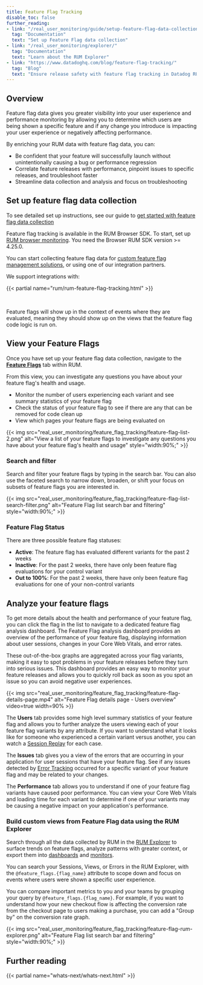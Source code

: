 ```yaml
---
title: Feature Flag Tracking
disable_toc: false
further_reading:
- link: "/real_user_monitoring/guide/setup-feature-flag-data-collection/"
  tag: "Documentation"
  text: "Set up Feature Flag data collection"
- link: "/real_user_monitoring/explorer/"
  tag: "Documentation"
  text: "Learn about the RUM Explorer"
- link: "https://www.datadoghq.com/blog/feature-flag-tracking/"
  tag: "Blog"
  text: "Ensure release safety with feature flag tracking in Datadog RUM"
---
```


## Overview

Feature flag data gives you greater visibility into your user experience and performance monitoring by allowing you to determine which users are being shown a specific feature and if any change you introduce is impacting your user experience or negatively affecting performance. 

By enriching your RUM data with feature flag data, you can: 
- Be confident that your feature will successfully launch without unintentionally causing a bug or performance regression
- Correlate feature releases with performance, pinpoint issues to specific releases, and troubleshoot faster
- Streamline data collection and analysis and focus on troubleshooting

## Set up feature flag data collection

To see detailed set up instructions, see our guide to [get started with feature flag data collection][1]

Feature flag tracking is available in the RUM Browser SDK. To start, set up [RUM browser monitoring][2]. You need the Browser RUM SDK version >= 4.25.0.

You can start collecting feature flag data for [custom feature flag management solutions][3], or using one of our integration partners. 

We support integrations with:

{{< partial name="rum/rum-feature-flag-tracking.html" >}}

</br>

Feature flags will show up in the context of events where they are evaluated, meaning they should show up on the views that the feature flag code logic is run on.

## View your Feature Flags

Once you have set up your feature flag data collection, navigate to the [**Feature Flags**][4] tab within RUM.

From this view, you can investigate any questions you have about your feature flag's health and usage.
- Monitor the number of users experiencing each variant and see summary statistics of your feature flag
- Check the status of your feature flag to see if there are any that can be removed for code clean up
- View which pages your feature flags are being evaluated on

{{< img src="real_user_monitoring/feature_flag_tracking/feature-flag-list-2.png" alt="View a list of your feature flags to investigate any questions you have about your feature flag's health and usage" style="width:90%;" >}}


### Search and filter
Search and filter your feature flags by typing in the search bar. You can also use the faceted search to narrow down, broaden, or shift your focus on subsets of feature flags you are interested in.

{{< img src="real_user_monitoring/feature_flag_tracking/feature-flag-list-search-filter.png" alt="Feature Flag list search bar and filtering" style="width:90%;" >}}

### Feature Flag Status
There are three possible feature flag statuses:
- **Active**: The feature flag has evaluated different variants for the past 2 weeks
- **Inactive**: For the past 2 weeks, there have only been feature flag evaluations for your control variant
- **Out to 100%**: For the past 2 weeks, there have only been feature flag evaluations for one of your non-control variants

## Analyze your feature flags
To get more details about the health and performance of your feature flag, you can click the flag in the list to navigate to a dedicated feature flag analysis dashboard. The Feature Flag analysis dashboard provides an overview of the performance of your feature flag, displaying information about user sessions, changes in your Core Web Vitals, and error rates. 

These out-of-the-box graphs are aggregated across your flag variants, making it easy to spot problems in your feature releases before they turn into serious issues. This dashboard provides an easy way to monitor your feature releases and allows you to quickly roll back as soon as you spot an issue so you can avoid negative user experiences. 

{{< img src="real_user_monitoring/feature_flag_tracking/feature-flag-details-page.mp4" alt="Feature Flag details page - Users overview" video=true width=90% >}}


The **Users** tab provides some high level summary statistics of your feature flag and allows you to further analyze the users viewing each of your feature flag variants by any attribute. If you want to understand what it looks like for someone who experienced a certain variant versus another, you can watch a [Session Replay][5] for each case.

The **Issues** tab gives you a view of the errors that are occurring in your application for user sessions that have your feature flag. See if any issues detected by [Error Tracking][6] occurred for a specific variant of your feature flag and may be related to your changes.

The **Performance** tab allows you to understand if one of your feature flag variants have caused poor performance. You can view your Core Web Vitals and loading time for each variant to determine if one of your variants may be causing a negative impact on your application's performance.

### Build custom views from Feature Flag data using the RUM Explorer
Search through all the data collected by RUM in the [RUM Explorer][7] to surface trends on feature flags, analyze patterns with greater context, or export them into [dashboards][8] and [monitors][9]. 

You can search your Sessions, Views, or Errors in the RUM Explorer, with the `@feature_flags.{flag_name}` attribute to scope down and focus on events where users were shown a specific user experience.

You can compare important metrics to you and your teams by grouping your query by `@feature_flags.{flag_name}`. For example, if you want to understand how your new checkout flow is affecting the conversion rate from the checkout page to users making a purchase, you can add a "Group by" on the conversion rate graph.

{{< img src="real_user_monitoring/feature_flag_tracking/feature-flag-rum-explorer.png" alt="Feature Flag list search bar and filtering" style="width:90%;" >}}

## Further reading

{{< partial name="whats-next/whats-next.html" >}}

[1]: /real_user_monitoring/guide/setup-feature-flag-data-collection/
[2]: /real_user_monitoring/browser#setup
[3]: /real_user_monitoring/guide/setup-feature-flag-data-collection/?tab=npm#custom-feature-flag-management
[4]: https://app.datadoghq.com/rum/feature-flags
[5]: /real_user_monitoring/session_replay/browser/
[6]: /real_user_monitoring/error_tracking/explorer/#explore-your-issues
[7]: https://app.datadoghq.com/rum/explorer
[8]: /dashboards/
[9]: /monitors/#create-monitors
